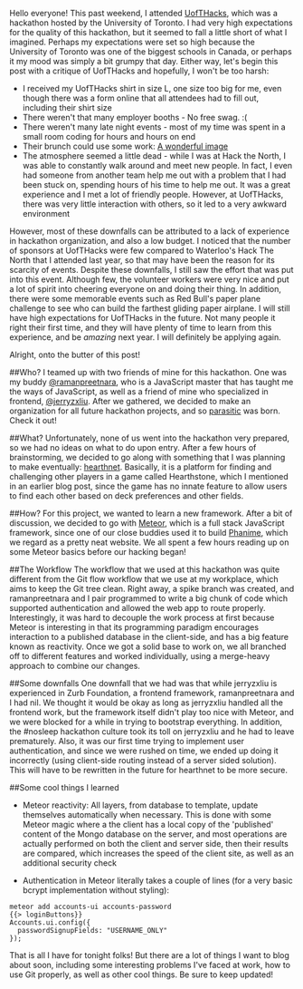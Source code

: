 Hello everyone! This past weekend, I attended [UofTHacks](https://www.hackerleague.org/hackathons/uofthacks), which was a hackathon hosted by the University of Toronto. I had very high expectations for the quality of this hackathon, but it seemed to fall a little short of what I imagined. Perhaps my expectations were set so high because the University of Toronto was one of the biggest schools in Canada, or perhaps it my mood was simply a bit grumpy that day. Either way, let's begin this post with a critique of UofTHacks and hopefully, I won't be too harsh: 

- I received my UofTHacks shirt in size L, one size too big for me, even though there was a form online that all attendees had to fill out, including their shirt size
- There weren't that many employer booths - No free swag. :(
- There weren't many late night events - most of my time was spent in a small room coding for hours and hours on end
- Their brunch could use some work: [A wonderful image](../images/uoft_brunch.jpg)
- The atmosphere seemed a little dead - while I was at Hack the North, I was able to constantly walk around and meet new people. In fact, I even had someone from another team help me out with a problem that I had been stuck on, spending hours of his time to help me out. It was a great experience and I met a lot of friendly people. However, at UofTHacks, there was very little interaction with others, so it led to a very awkward environment

However, most of these downfalls can be attributed to a lack of experience in hackathon organization, and also a low budget. I noticed that the number of sponsors at UofTHacks were few compared to Waterloo's Hack The North that I attended last year, so that may have been the reason for its scarcity of events. Despite these downfalls, I still saw the effort that was put into this event. Although few, the volunteer workers were very nice and put a lot of spirit into cheering everyone on and doing their thing. In addition, there were some memorable events such as Red Bull's paper plane challenge to see who can build the farthest gliding paper airplane. I will still have high expectations for UofTHacks in the future. Not many people it right their first time, and they will have plenty of time to learn from this experience, and be _amazing_ next year. I will definitely be applying again.

Alright, onto the butter of this post! 

##Who?
I teamed up with two friends of mine for this hackathon. One was my buddy [@ramanpreetnara](https://github.com/ramanpreetnara), who is a JavaScript master that has taught me the ways of JavaScript, as well as a friend of mine who specialized in frontend, [@jerryzxliu](https://github.com/jerryzxliu). After we gathered, we decided to make an organization for all future hackathon projects, and so [parasitic](https://github.com/parasitic) was born. Check it out!

##What?
Unfortunately, none of us went into the hackathon very prepared, so we had no ideas on what to do upon entry. After a few hours of brainstorming, we decided to go along with something that I was planning to make eventually: [hearthnet](https://github.com/parasitic/hearthnet). Basically, it is a platform for finding and challenging other players in a game called Hearthstone, which I mentioned in an earlier blog post, since the game has no innate feature to allow users to find each other based on deck preferences and other fields.

##How?
For this project, we wanted to learn a new framework. After a bit of discussion, we decided to go with [Meteor](https://www.meteor.com/), which is a full stack JavaScript framework, since one of our close buddies used it to build [Phanime](http://phanime.com/), which we regard as a pretty neat website. We all spent a few hours reading up on some Meteor basics before our hacking began!

##The Workflow
The workflow that we used at this hackathon was quite different from the Git flow workflow that we use at my workplace, which aims to keep the Git tree clean. Right away, a spike branch was created, and ramanpreetnara and I pair programmed to write a big chunk of code which supported authentication and allowed the web app to route properly. Interestingly, it was hard to decouple the work process at first because Meteor is interesting in that its programming paradigm encourages interaction to a published database in the client-side, and has a big feature known as reactivity. Once we got a solid base to work on, we all branched off to different features and worked individually, using a merge-heavy approach to combine our changes.

##Some downfalls
One downfall that we had was that while jerryzxliu is experienced in Zurb Foundation, a frontend framework, ramanpreetnara and I had nil. We thought it would be okay as long as jerryzxliu handled all the frontend work, but the framework itself didn't play too nice with Meteor, and we were blocked for a while in trying to bootstrap everything. In addition, the #nosleep hackathon culture took its toll on jerryzxliu and he had to leave prematurely. Also, it was our first time trying to implement user authentication, and since we were rushed on time, we ended up doing it incorrectly (using client-side routing instead of a server sided solution). This will have to be rewritten in the future for hearthnet to be more secure.

##Some cool things I learned
- Meteor reactivity: All layers, from database to template, update themselves automatically when necessary. This is done with some Meteor magic where a the client has a local copy of the 'published' content of the Mongo database on the server, and most operations are actually performed on both the client and server side, then their results are compared, which increases the speed of the client site, as well as an additional security check

- Authentication in Meteor literally takes a couple of lines (for a very basic bcrypt implementation without styling):

```
meteor add accounts-ui accounts-password
{{> loginButtons}}
Accounts.ui.config({
  passwordSignupFields: "USERNAME_ONLY"
});
```

That is all I have for tonight folks! But there are a lot of things I want to blog about soon, including some interesting problems I've faced at work, how to use Git properly, as well as other cool things. Be sure to keep updated!
